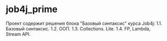 # job4j_prime
Проект содержит решения блока "Базовый синтаксис" курса Job4j:
1.1. Базовый синтаксис.
1.2. ООП.
1.3. Collections. Lite.
1.4. FP, Lambda, Stream API.